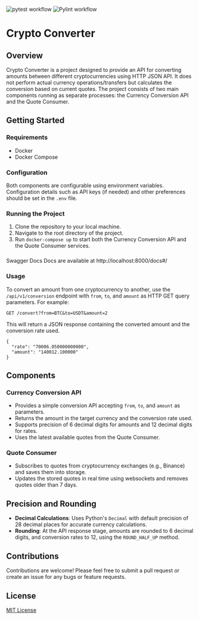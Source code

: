 ![pytest workflow](https://github.com/Sohimaster/crypto_converter/actions/workflows/pytest.yml/badge.svg)
![Pylint workflow](https://github.com/Sohimaster/crypto_converter/actions/workflows/pylint.yml/badge.svg)

# Crypto Converter

## Overview
Crypto Converter is a project designed to provide an API for converting amounts between different cryptocurrencies using HTTP JSON API. It does not perform actual currency operations/transfers but calculates the conversion based on current quotes. The project consists of two main components running as separate processes: the Currency Conversion API and the Quote Consumer.

## Getting Started

### Requirements
- Docker
- Docker Compose

### Configuration
Both components are configurable using environment variables. Configuration details such as API keys (if needed) and other preferences should be set in the `.env` file.

### Running the Project
1. Clone the repository to your local machine.
2. Navigate to the root directory of the project.
3. Run `docker-compose up` to start both the Currency Conversion API and the Quote Consumer services.

###
Swagger Docs
Docs are available at http://localhost:8000/docs#/

### Usage
To convert an amount from one cryptocurrency to another, use the `/api/v1/conversion` endpoint with `from`, `to`, and `amount` as HTTP GET query parameters. For example:

`GET /convert?from=BTC&to=USDT&amount=2`

This will return a JSON response containing the converted amount and the conversion rate used.

```
{
  "rate": "70006.050000000000",
  "amount": "140012.100000"
}
```

## Components

### Currency Conversion API
- Provides a simple conversion API accepting `from`, `to`, and `amount` as parameters.
- Returns the amount in the target currency and the conversion rate used.
- Supports precision of 6 decimal digits for amounts and 12 decimal digits for rates.
- Uses the latest available quotes from the Quote Consumer.

### Quote Consumer
- Subscribes to quotes from cryptocurrency exchanges (e.g., Binance) and saves them into storage.
- Updates the stored quotes in real time using websockets and removes quotes older than 7 days.

## Precision and Rounding

- **Decimal Calculations**: Uses Python's `Decimal` with default precision of 28 decimal places for accurate currency calculations.
- **Rounding**: At the API response stage, amounts are rounded to 6 decimal digits, and conversion rates to 12, using the `ROUND_HALF_UP` method.

## Contributions
Contributions are welcome! Please feel free to submit a pull request or create an issue for any bugs or feature requests.

## License
[MIT License](LICENSE)
